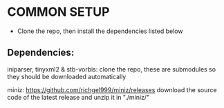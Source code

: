 # COMMON SETUP
* Clone the repo, then install the dependencies listed below

## Dependencies:
iniparser, tinyxml2 & stb-vorbis: clone the repo, these are submodules so they should be downloaded automatically

miniz: https://github.com/richgel999/miniz/releases
download the source code of the latest release and unzip it in "./miniz/"
